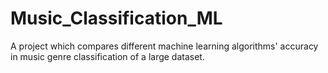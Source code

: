 # Music_Classification_ML
A project which compares different machine learning algorithms' accuracy in music genre classification of a large dataset.

